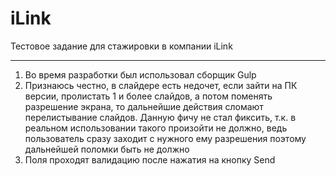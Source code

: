 # iLink
Тестовое задание для стажировки в компании iLink
***
1) Во время разработки был использовал сборщик Gulp
2) Признаюсь честно, в слайдере есть недочет, если зайти на ПК версии, пролистать 1 и более слайдов, а потом поменять разрешение экрана, то дальнейшие действия
сломают перелистывание слайдов. Данную фичу не стал фиксить, т.к. в реальном использовании такого произойти не должно, ведь пользователь сразу заходит с нужного ему разрешения 
поэтому дальнейшей поломки быть не должно
3) Поля проходят валидацию после нажатия на кнопку Send
